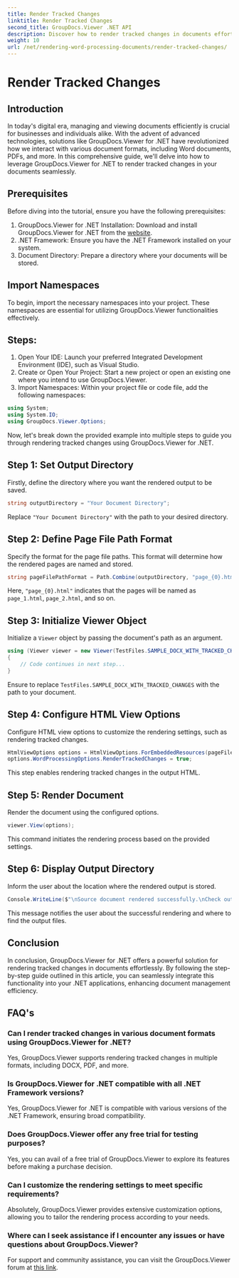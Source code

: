 ```yaml
---
title: Render Tracked Changes
linktitle: Render Tracked Changes
second_title: GroupDocs.Viewer .NET API
description: Discover how to render tracked changes in documents effortlessly using GroupDocs.Viewer for .NET. Enhance your document management efficiency.
weight: 10
url: /net/rendering-word-processing-documents/render-tracked-changes/
---
```


# Render Tracked Changes

## Introduction
In today's digital era, managing and viewing documents efficiently is crucial for businesses and individuals alike. With the advent of advanced technologies, solutions like GroupDocs.Viewer for .NET have revolutionized how we interact with various document formats, including Word documents, PDFs, and more. In this comprehensive guide, we'll delve into how to leverage GroupDocs.Viewer for .NET to render tracked changes in your documents seamlessly.
## Prerequisites
Before diving into the tutorial, ensure you have the following prerequisites:
1. GroupDocs.Viewer for .NET Installation: Download and install GroupDocs.Viewer for .NET from the [website](https://releases.groupdocs.com/viewer/net/).
2. .NET Framework: Ensure you have the .NET Framework installed on your system.
3. Document Directory: Prepare a directory where your documents will be stored.

## Import Namespaces
To begin, import the necessary namespaces into your project. These namespaces are essential for utilizing GroupDocs.Viewer functionalities effectively.
## Steps:
1. Open Your IDE: Launch your preferred Integrated Development Environment (IDE), such as Visual Studio.
2. Create or Open Your Project: Start a new project or open an existing one where you intend to use GroupDocs.Viewer.
3. Import Namespaces: Within your project file or code file, add the following namespaces:
```csharp
using System;
using System.IO;
using GroupDocs.Viewer.Options;
```

Now, let's break down the provided example into multiple steps to guide you through rendering tracked changes using GroupDocs.Viewer for .NET.
## Step 1: Set Output Directory
Firstly, define the directory where you want the rendered output to be saved.
```csharp
string outputDirectory = "Your Document Directory";
```
Replace `"Your Document Directory"` with the path to your desired directory.
## Step 2: Define Page File Path Format
Specify the format for the page file paths. This format will determine how the rendered pages are named and stored.
```csharp
string pageFilePathFormat = Path.Combine(outputDirectory, "page_{0}.html");
```
Here, `"page_{0}.html"` indicates that the pages will be named as `page_1.html`, `page_2.html`, and so on.
## Step 3: Initialize Viewer Object
Initialize a `Viewer` object by passing the document's path as an argument.
```csharp
using (Viewer viewer = new Viewer(TestFiles.SAMPLE_DOCX_WITH_TRACKED_CHANGES))
{
    // Code continues in next step...
}
```
Ensure to replace `TestFiles.SAMPLE_DOCX_WITH_TRACKED_CHANGES` with the path to your document.
## Step 4: Configure HTML View Options
Configure HTML view options to customize the rendering settings, such as rendering tracked changes.
```csharp
HtmlViewOptions options = HtmlViewOptions.ForEmbeddedResources(pageFilePathFormat);
options.WordProcessingOptions.RenderTrackedChanges = true;
```
This step enables rendering tracked changes in the output HTML.
## Step 5: Render Document
Render the document using the configured options.
```csharp
viewer.View(options);
```
This command initiates the rendering process based on the provided settings.
## Step 6: Display Output Directory
Inform the user about the location where the rendered output is stored.
```csharp
Console.WriteLine($"\nSource document rendered successfully.\nCheck output in {outputDirectory}.");
```
This message notifies the user about the successful rendering and where to find the output files.

## Conclusion
In conclusion, GroupDocs.Viewer for .NET offers a powerful solution for rendering tracked changes in documents effortlessly. By following the step-by-step guide outlined in this article, you can seamlessly integrate this functionality into your .NET applications, enhancing document management efficiency.
## FAQ's
### Can I render tracked changes in various document formats using GroupDocs.Viewer for .NET?
Yes, GroupDocs.Viewer supports rendering tracked changes in multiple formats, including DOCX, PDF, and more.
### Is GroupDocs.Viewer for .NET compatible with all .NET Framework versions?
Yes, GroupDocs.Viewer for .NET is compatible with various versions of the .NET Framework, ensuring broad compatibility.
### Does GroupDocs.Viewer offer any free trial for testing purposes?
Yes, you can avail of a free trial of GroupDocs.Viewer to explore its features before making a purchase decision.
### Can I customize the rendering settings to meet specific requirements?
Absolutely, GroupDocs.Viewer provides extensive customization options, allowing you to tailor the rendering process according to your needs.
### Where can I seek assistance if I encounter any issues or have questions about GroupDocs.Viewer?
For support and community assistance, you can visit the GroupDocs.Viewer forum at [this link](https://forum.groupdocs.com/c/viewer/9).
